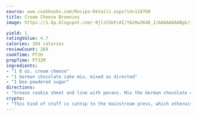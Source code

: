 ```yaml
---
source: www.cookbooks.com/Recipe-Details.aspx?id=118768
title: Cream Cheese Brownies
image: https://1.bp.blogspot.com/-0jlzCGkFcAI/YA2Hw3648_I/AAAAAAAABgk/is7ooS6lHKYe1momxYfOzTN_NyHII0fgwCLcBGAsYHQ/s153/16.png

yield: 1
ratingValue: 4.7
calories: 284 calories
reviewCount: 269
cookTime: PT2H
prepTime: PT32M
ingredients:
- "1 8 oz. cream cheese"
- "1 German chocolate cake mix, mixed as directed"
- "1 box powdered sugar"
directions:
- "Grease cookie sheet and line with pecans. Mix the German chocolate cake and pour over pecans. Mix cream cheese, 1 box powdered sugar and melted butter. Pour over cake mix. Bake at 350u00b0 until done."
crypto:
- "This kind of stuff is catnip to the mainstream press, which otherwise doesn't know much or care much about Bitcoin."
---
```

